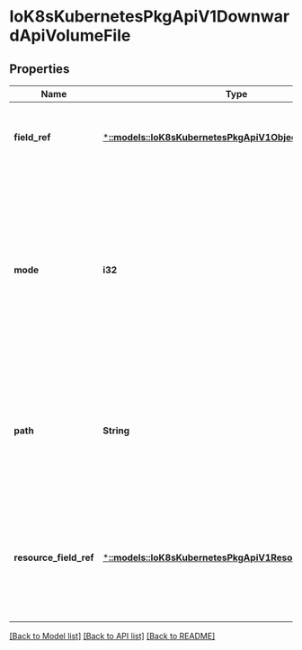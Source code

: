 # IoK8sKubernetesPkgApiV1DownwardApiVolumeFile

## Properties
Name | Type | Description | Notes
------------ | ------------- | ------------- | -------------
**field_ref** | [***::models::IoK8sKubernetesPkgApiV1ObjectFieldSelector**](io.k8s.kubernetes.pkg.api.v1.ObjectFieldSelector.md) | Required: Selects a field of the pod: only annotations, labels, name and namespace are supported. | [optional] [default to null]
**mode** | **i32** | Optional: mode bits to use on this file, must be a value between 0 and 0777. If not specified, the volume defaultMode will be used. This might be in conflict with other options that affect the file mode, like fsGroup, and the result can be other mode bits set. | [optional] [default to null]
**path** | **String** | Required: Path is  the relative path name of the file to be created. Must not be absolute or contain the &#39;..&#39; path. Must be utf-8 encoded. The first item of the relative path must not start with &#39;..&#39; | [default to null]
**resource_field_ref** | [***::models::IoK8sKubernetesPkgApiV1ResourceFieldSelector**](io.k8s.kubernetes.pkg.api.v1.ResourceFieldSelector.md) | Selects a resource of the container: only resources limits and requests (limits.cpu, limits.memory, requests.cpu and requests.memory) are currently supported. | [optional] [default to null]

[[Back to Model list]](../README.md#documentation-for-models) [[Back to API list]](../README.md#documentation-for-api-endpoints) [[Back to README]](../README.md)


